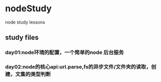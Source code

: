 # nodeStudy
node study lessons
## study files

### day01:node环境的配置，一个简单的node 后台服务

### day02:node的核心api:url.parse,fs的异步文件/文件夹的读取，创建，文集的类型判断